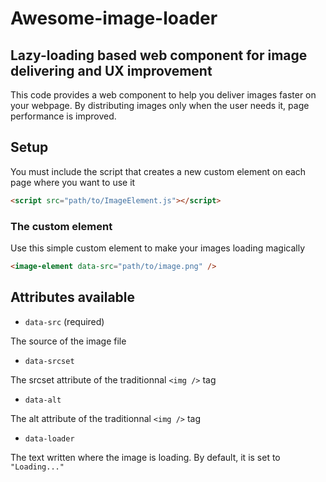 # Awesome-image-loader
 
## Lazy-loading based web component for image delivering and UX improvement

This code provides a web component to help you deliver images faster on your webpage. By distributing images only when the user needs it, page performance is improved.

## Setup

You must include the script that creates a new custom element on each page where you want to use it

```html
<script src="path/to/ImageElement.js"></script>
```

### The custom element

Use this simple custom element to make your images loading magically

```html
<image-element data-src="path/to/image.png" />
```

## Attributes available

- `data-src` (required)

The source of the image file

- `data-srcset`

The srcset attribute of the traditionnal `<img />` tag

- `data-alt`

The alt attribute of the traditionnal `<img />` tag

- `data-loader`

The text written where the image is loading.
By default, it is set to `"Loading..."`
